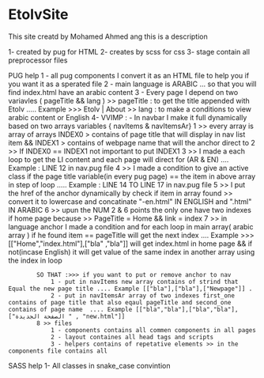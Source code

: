 # EtolvSite

This site creatd by Mohamed Ahmed ang this is a description 

1- created by pug for HTML 
2- creates by scss for css 
3- stage contain all preprocessor files



PUG help 
1 - all pug components I convert it as an HTML file to help you if you want it as a sperated file
2 - main language is ARABIC ... so that you will find index.html have an arabic content
3 - Every page I depend on two variavles ( pageTitle && lang )
    >> pageTitle :  to get the title appended with Etolv  ..... Example >>>  Etolv | About
    >> lang : to make a conditions to view arabic content or English 
4- VVIMP :
     - In navbar I make it full dynamically based on two arrays variables { navItems & navItemsAr} 
            1 >>  every array is array of arrays INDEX0 > contains of page title that will display in nav list item 
            &&  INDEX1 > contains of webpage name that will the anchor direct to 
            2 >>  If INDEX0 == INDEX1 not important to put INDEX1
            3 >>  I made a each loop to get the LI content and each page will direct for (AR & EN)  .... Example : LINE 12 in nav.pug file
            4 >>  I made a condition to give an active class if the page title variable(in every pug page) == the item in above array in step of loop ..... Example :  LINE 14 TO LINE 17 in nav.pug file
            5 >>  I put the href of the anchor dynamically by check if item in array found  >>  convert it to lowercase and concatinate "-en.html" IN ENGLISH and ".html" IN ARABIC
            6 >>  upun the NUM 2 & 6 points the only one have two indexes if home page because  >>  PageTitle = Home && link = index 
            7 >>  in language anchor I made a condition and for each loop in main array( arabic array ) if he found item == pageTitle will  get the next index .... Example >>> [["Home","index.html"],["bla" ,"bla"]] will get index.html in home page
                && if not(incase English) it will get value of the same index in another array using the index in loop

            SO THAT :>>> if you want to put or remove anchor to nav
                1 - put in navItems new array contains of strind that Equal the new page title .... Example [["bla"],["bla"],["Newpage"]] .
                2 - put in navItemsAr array of two indexes first_one contains of page title that also eqaul pageTitle and second_one contains of page name  .... Example [["bla","bla"],["bla","bla"],["الصفحة الجديدة " , "new.html"]]
            8 >> files
                1 - components contains all commen components in all pages
                2 - layout containes all head tags and scripts
                3 - helpers contains of repetative elements >> in the components file contains all 


SASS help
1- All classes in snake_case convintion